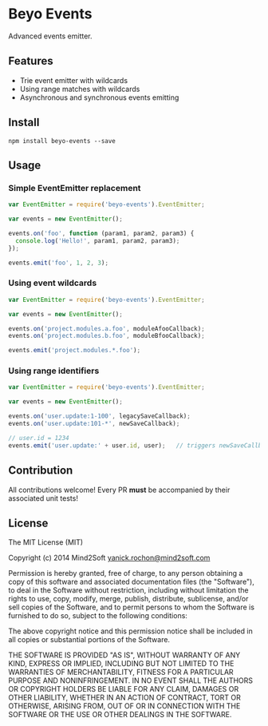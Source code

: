# Beyo Events

Advanced events emitter.


## Features

* Trie event emitter with wildcards
* Using range matches with wildcards
* Asynchronous and synchronous events emitting


## Install

```
npm install beyo-events --save
```


## Usage

### Simple EventEmitter replacement

```javascript
var EventEmitter = require('beyo-events').EventEmitter;

var events = new EventEmitter();

events.on('foo', function (param1, param2, param3) {
  console.log('Hello!', param1, param2, param3);
});

events.emit('foo', 1, 2, 3);
```


### Using event wildcards

```javascript
var EventEmitter = require('beyo-events').EventEmitter;

var events = new EventEmitter();

events.on('project.modules.a.foo', moduleAfooCallback);
events.on('project.modules.b.foo', moduleBfooCallback);

events.emit('project.modules.*.foo');
```


### Using range identifiers

```javascript
var EventEmitter = require('beyo-events').EventEmitter;

var events = new EventEmitter();

events.on('user.update:1-100', legacySaveCallback);
events.on('user.update:101-*', newSaveCallback);

// user.id = 1234
events.emit('user.update:' + user.id, user);   // triggers newSaveCallback
```


## Contribution

All contributions welcome! Every PR **must** be accompanied by their associated
unit tests!


## License

The MIT License (MIT)

Copyright (c) 2014 Mind2Soft <yanick.rochon@mind2soft.com>

Permission is hereby granted, free of charge, to any person obtaining a copy of
this software and associated documentation files (the "Software"), to deal in
the Software without restriction, including without limitation the rights to
use, copy, modify, merge, publish, distribute, sublicense, and/or sell copies of
the Software, and to permit persons to whom the Software is furnished to do so,
subject to the following conditions:

The above copyright notice and this permission notice shall be included in all
copies or substantial portions of the Software.

THE SOFTWARE IS PROVIDED "AS IS", WITHOUT WARRANTY OF ANY KIND, EXPRESS OR
IMPLIED, INCLUDING BUT NOT LIMITED TO THE WARRANTIES OF MERCHANTABILITY, FITNESS
FOR A PARTICULAR PURPOSE AND NONINFRINGEMENT. IN NO EVENT SHALL THE AUTHORS OR
COPYRIGHT HOLDERS BE LIABLE FOR ANY CLAIM, DAMAGES OR OTHER LIABILITY, WHETHER
IN AN ACTION OF CONTRACT, TORT OR OTHERWISE, ARISING FROM, OUT OF OR IN
CONNECTION WITH THE SOFTWARE OR THE USE OR OTHER DEALINGS IN THE SOFTWARE.
